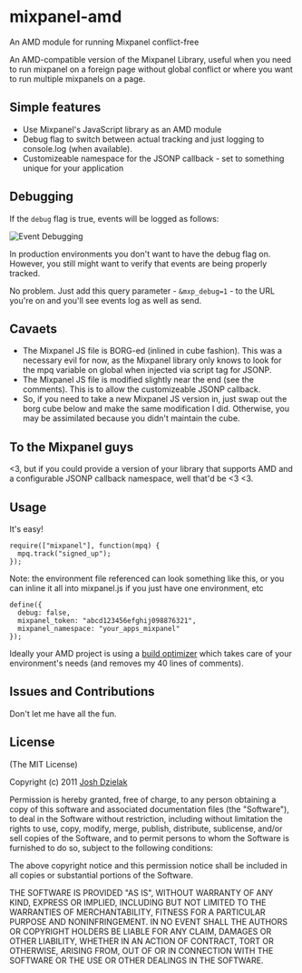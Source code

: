 mixpanel-amd
============

An AMD module for running Mixpanel conflict-free

An AMD-compatible version of the Mixpanel Library, useful when you need to run mixpanel
on a foreign page without global conflict or where you want to run multiple mixpanels on a page.

Simple features
-------------
*   Use Mixpanel's JavaScript library as an AMD module
*   Debug flag to switch between actual tracking and just logging to console.log (when available).
*   Customizeable namespace for the JSONP callback - set to something unique for your application

Debugging
---------
If the `debug` flag is true, events will be logged as follows:

![Event Debugging](http://f.cl.ly/items/1a0s2a0x2E0S0K2n2k0W/mixpanel.jpg)

In production environments you don't want to have the debug flag on. However, you still might want to verify that events are being properly tracked.

No problem. Just add this query parameter - `&mxp_debug=1` - to the URL you're on and you'll see events log as well as send.

Cavaets
----------
*   The Mixpanel JS file is BORG-ed (inlined in cube fashion). This was a necessary evil for now, as the Mixpanel library only knows to look for the mpq variable on global when injected via script tag for JSONP.
*   The Mixpanel JS file is modified slightly near the end (see the comments). This is to allow the customizeable JSONP callback.
*   So, if you need to take a new Mixpanel JS version in, just swap out the borg cube below and make the same modification I did. Otherwise, you may be assimilated because you didn't maintain the cube.

To the Mixpanel guys
-------------
<3, but if you could provide a version of your library that supports AMD and a
configurable JSONP callback namespace, well that'd be <3 <3.

Usage
-------------

It's easy!

    require(["mixpanel"], function(mpq) {
      mpq.track("signed_up");
    });

Note: the environment file referenced can look something like this, or you
can inline it all into mixpanel.js if you just have one environment, etc

    define({
      debug: false,
      mixpanel_token: "abcd123456efghij098876321",
      mixpanel_namespace: "your_apps_mixpanel"
    });

Ideally your AMD project is using a [build optimizer](http://requirejs.org/docs/optimization.html)
which takes care of your environment's needs (and removes my 40 lines of comments).

Issues and Contributions
------------------------
Don't let me have all the fun.

License
-------
(The MIT License)

Copyright (c) 2011 [Josh Dzielak](http://joshdzielak.com)

Permission is hereby granted, free of charge, to any person obtaining a copy
of this software and associated documentation files (the "Software"), to deal
in the Software without restriction, including without limitation the rights
to use, copy, modify, merge, publish, distribute, sublicense, and/or sell
copies of the Software, and to permit persons to whom the Software is
furnished to do so, subject to the following conditions:

The above copyright notice and this permission notice shall be included in
all copies or substantial portions of the Software.

THE SOFTWARE IS PROVIDED "AS IS", WITHOUT WARRANTY OF ANY KIND, EXPRESS OR
IMPLIED, INCLUDING BUT NOT LIMITED TO THE WARRANTIES OF MERCHANTABILITY,
FITNESS FOR A PARTICULAR PURPOSE AND NONINFRINGEMENT. IN NO EVENT SHALL THE
AUTHORS OR COPYRIGHT HOLDERS BE LIABLE FOR ANY CLAIM, DAMAGES OR OTHER
LIABILITY, WHETHER IN AN ACTION OF CONTRACT, TORT OR OTHERWISE, ARISING
FROM, OUT OF OR IN CONNECTION WITH THE SOFTWARE OR THE USE OR OTHER DEALINGS
IN THE SOFTWARE.
